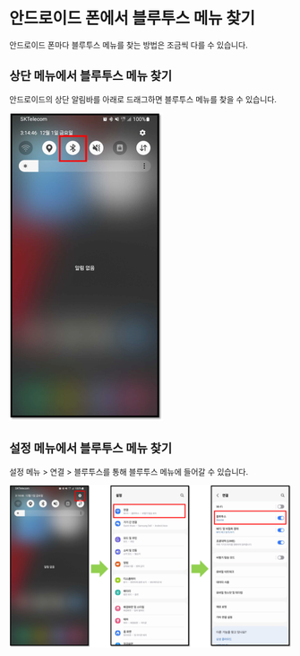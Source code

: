 # 안드로이드 폰에서 블루투스 메뉴 찾기

안드로이드 폰마다 블루투스 메뉴를 찾는 방법은 조금씩 다를 수 있습니다.

## 상단 메뉴에서 블루투스 메뉴 찾기 <a href="#ind-bluetooth-menu-from-the-upper-drag-down-menu" id="ind-bluetooth-menu-from-the-upper-drag-down-menu"></a>

안드로이드의 상단 알림바를 아래로 드래그하면 블루투스 메뉴를 찾을 수 있습니다.

<div align="left"><img src="../../.gitbook/assets/블루투스01.png" alt="" width="274"></div>

## 설정 메뉴에서 블루투스 메뉴 찾기 <a href="#find-bluetooth-menu-from-the-settings" id="find-bluetooth-menu-from-the-settings"></a>

설정 메뉴 > 연결 > 블루투스를 통해 블루투스 메뉴에 들어갈 수 있습니다.

<div align="left"><img src="../../.gitbook/assets/블루투스02.png" alt=""></div>
